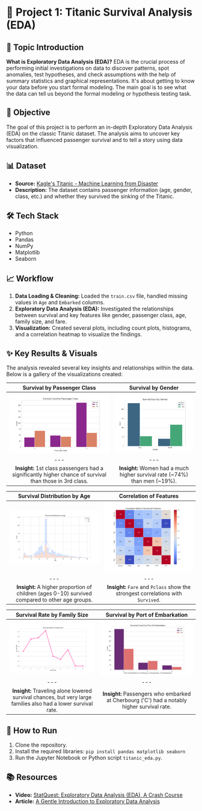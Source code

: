 # 🚢 Project 1: Titanic Survival Analysis (EDA)

## 📖 Topic Introduction
**What is Exploratory Data Analysis (EDA)?**
EDA is the crucial process of performing initial investigations on data to discover patterns, spot anomalies, test hypotheses, and check assumptions with the help of summary statistics and graphical representations. It's about getting to know your data before you start formal modeling. The main goal is to see what the data can tell us beyond the formal modeling or hypothesis testing task.

## 🎯 Objective
The goal of this project is to perform an in-depth Exploratory Data Analysis (EDA) on the classic Titanic dataset. The analysis aims to uncover key factors that influenced passenger survival and to tell a story using data visualization.

## 📊 Dataset
- **Source:** [Kagle's Titanic - Machine Learning from Disaster](https://www.kaggle.com/c/titanic)
- **Description:** The dataset contains passenger information (age, gender, class, etc.) and whether they survived the sinking of the Titanic.

## 🛠️ Tech Stack
- Python
- Pandas
- NumPy
- Matplotlib
- Seaborn

## 📈 Workflow
1.  **Data Loading & Cleaning:** Loaded the `train.csv` file, handled missing values in `Age` and `Embarked` columns.
2.  **Exploratory Data Analysis (EDA):** Investigated the relationships between survival and key features like gender, passenger class, age, family size, and fare.
3.  **Visualization:** Created several plots, including count plots, histograms, and a correlation heatmap to visualize the findings.

## ✨ Key Results & Visuals
The analysis revealed several key insights and relationships within the data. Below is a gallery of the visualizations created:

| Survival by Passenger Class | Survival by Gender |
| :---: | :---: |
| ![Titanic Survival by Class](pclass_survival.png) | ![Titanic Survival by Gender](gender_survival.png) |
| --- | --- |
| **Insight:** 1st class passengers had a significantly higher chance of survival than those in 3rd class. | **Insight:** Women had a much higher survival rate (~74%) than men (~19%). |

| Survival Distribution by Age | Correlation of Features |
| :---: | :---: |
| ![Survival by Age](age_survival.png) | ![Correlation Heatmap](correlation_heatmap.png) |
| --- | --- |
| **Insight:** A higher proportion of children (ages 0-10) survived compared to other age groups. | **Insight:** `Fare` and `Pclass` show the strongest correlations with `Survived`. |

| Survival Rate by Family Size | Survival by Port of Embarkation |
| :---: | :---: |
| ![Survival by Family Size](familysize_survival.png) | ![Survival by Port](embark_survival.png) |
| --- | --- |
| **Insight:** Traveling alone lowered survival chances, but very large families also had a lower survival rate. | **Insight:** Passengers who embarked at Cherbourg ('C') had a notably higher survival rate. |

## 🚀 How to Run
1. Clone the repository.
2. Install the required libraries: `pip install pandas matplotlib seaborn`
3. Run the Jupyter Notebook or Python script `titanic_eda.py`.

## 📚 Resources
- **Video:** [StatQuest: Exploratory Data Analysis (EDA), A Crash Course](https://www.youtube.com/watch?v=HddgL9ONvXo)
- **Article:** [A Gentle Introduction to Exploratory Data Analysis](https://towardsdatascience.com/a-gentle-introduction-to-exploratory-data-analysis-f11743615964)
